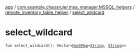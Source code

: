 [app](../../index.md) / [com.example.chaosruler.msa_manager.MSSQL_helpers](../index.md) / [remote_inventory_table_helper](index.md) / [select_wildcard](.)

# select_wildcard

`fun select_wildcard(): Vector<`[`HashMap`](https://kotlinlang.org/api/latest/jvm/stdlib/kotlin.collections/-hash-map/index.html)`<`[`String`](https://kotlinlang.org/api/latest/jvm/stdlib/kotlin/-string/index.html)`, `[`String`](https://kotlinlang.org/api/latest/jvm/stdlib/kotlin/-string/index.html)`>>`